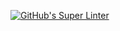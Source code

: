[![GitHub's Super Linter](https://github.com/ICS2O-Programming-MariaG/Unit1-02-HTML-Images/workflows/GitHub's%20Super%20Linter/badge.svg)](https://github.com/ICS2O-Programming-MariaG/Unit1-02-HTML-Images/actions)